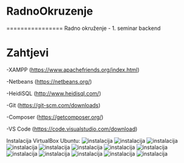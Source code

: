# RadnoOkruzenje
================
Radno okruženje - 1. seminar backend


Zahtjevi
============

-XAMPP (https://www.apachefriends.org/index.html)

-Netbeans (https://netbeans.org/)

-HeidiSQL (http://www.heidisql.com/)

-Git (https://git-scm.com/downloads)

-Composer (https://getcomposer.org/)

-VS Code (https://code.visualstudio.com/download)


Instalacija VirtualBox Ubuntu:
![instalacija](screenshoti/1.PNG)
![instalacija](screenshoti/2.PNG)
![instalacija](screenshoti/3.PNG)
![instalacija](screenshoti/4.PNG)
![instalacija](screenshoti/5.PNG)
![instalacija](screenshoti/6.PNG)
![instalacija](screenshoti/7.PNG)
![instalacija](screenshoti/8.PNG)
![instalacija](screenshoti/9.PNG)
![instalacija](screenshoti/10.PNG)
![instalacija](screenshoti/11.PNG)
![instalacija](screenshoti/12.PNG)
![instalacija](screenshoti/13.PNG)
